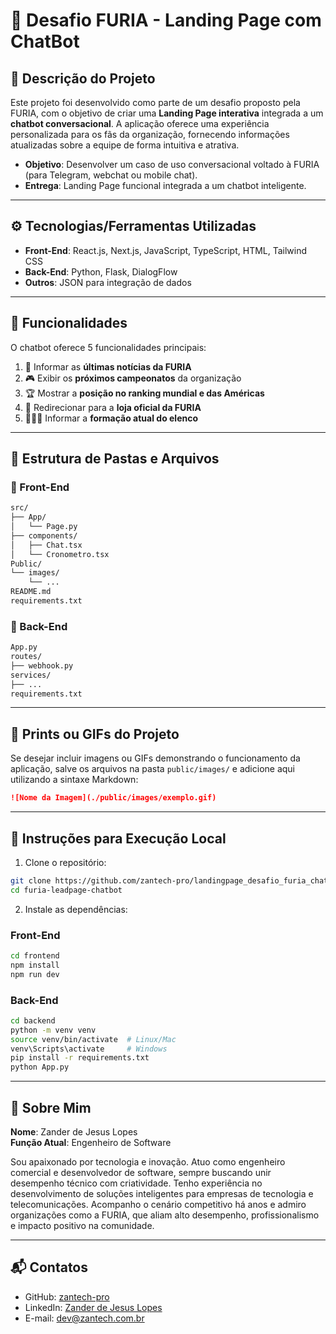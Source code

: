 # 📛 Desafio FURIA - Landing Page com ChatBot

## 🧠 Descrição do Projeto

Este projeto foi desenvolvido como parte de um desafio proposto pela FURIA, com o objetivo de criar uma **Landing Page interativa** integrada a um **chatbot conversacional**. A aplicação oferece uma experiência personalizada para os fãs da organização, fornecendo informações atualizadas sobre a equipe de forma intuitiva e atrativa.

- **Objetivo**: Desenvolver um caso de uso conversacional voltado à FURIA (para Telegram, webchat ou mobile chat).
- **Entrega**: Landing Page funcional integrada a um chatbot inteligente.

---

## ⚙️ Tecnologias/Ferramentas Utilizadas

- **Front-End**: React.js, Next.js, JavaScript, TypeScript, HTML, Tailwind CSS  
- **Back-End**: Python, Flask, DialogFlow  
- **Outros**: JSON para integração de dados

---

## 🚀 Funcionalidades

O chatbot oferece 5 funcionalidades principais:

1. 📰 Informar as **últimas notícias da FURIA**  
2. 🎮 Exibir os **próximos campeonatos** da organização  
3. 🏆 Mostrar a **posição no ranking mundial e das Américas**  
4. 🛒 Redirecionar para a **loja oficial da FURIA**  
5. 🧑‍🤝‍🧑 Informar a **formação atual do elenco**

---

## 📂 Estrutura de Pastas e Arquivos

### 🔷 Front-End

```bash
src/
├── App/ 
│   └── Page.py
├── components/
│   ├── Chat.tsx
│   └── Cronometro.tsx
Public/
└── images/
    └── ...
README.md
requirements.txt
```

### 🔶 Back-End

```bash
App.py
routes/
├── webhook.py
services/
├── ...
requirements.txt
```

---

## 📸 Prints ou GIFs do Projeto

Se desejar incluir imagens ou GIFs demonstrando o funcionamento da aplicação, salve os arquivos na pasta `public/images/` e adicione aqui utilizando a sintaxe Markdown:

```md
![Nome da Imagem](./public/images/exemplo.gif)
```

---

## 🏁 Instruções para Execução Local

1. Clone o repositório:

```bash
git clone https://github.com/zantech-pro/landingpage_desafio_furia_chatweb.git
cd furia-leadpage-chatbot
```

2. Instale as dependências:

### Front-End

```bash
cd frontend
npm install
npm run dev
```

### Back-End

```bash
cd backend
python -m venv venv
source venv/bin/activate  # Linux/Mac
venv\Scripts\activate     # Windows
pip install -r requirements.txt
python App.py
```

---

## 👤 Sobre Mim

**Nome**: Zander de Jesus Lopes  
**Função Atual**: Engenheiro de Software

Sou apaixonado por tecnologia e inovação. Atuo como engenheiro comercial e desenvolvedor de software, sempre buscando unir desempenho técnico com criatividade. Tenho experiência no desenvolvimento de soluções inteligentes para empresas de tecnologia e telecomunicações. Acompanho o cenário competitivo há anos e admiro organizações como a FURIA, que aliam alto desempenho, profissionalismo e impacto positivo na comunidade.

---

## 📬 Contatos

- GitHub: [zantech-pro](https://github.com/zantech-pro)
- LinkedIn: [Zander de Jesus Lopes](https://www.linkedin.com/in/zander-de-jesus-lopes-0854a775/)
- E-mail: [dev@zantech.com.br](mailto:dev@zantech.com.br)
